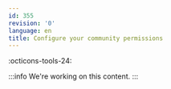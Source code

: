 ```yaml
---
id: 355
revision: '0'
language: en
title: Configure your community permissions
---
```


:octicons-tools-24:

:::info
We're working on this content.
:::

